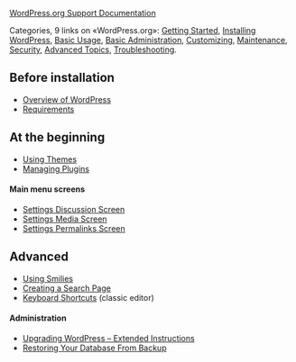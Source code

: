 [WordPress.org Support Documentation](https://wordpress.org/support/)

Categories, 9 links on «WordPress.org»: [Getting Started](https://wordpress.org/support/category/getting-started/), [Installing WordPress](https://wordpress.org/support/category/installation/), [Basic Usage](https://wordpress.org/support/category/basic-usage/), [Basic Administration](https://wordpress.org/support/category/basic-administration/), [Customizing](https://wordpress.org/support/category/customizing/), [Maintenance](https://wordpress.org/support/category/maintenance/), [Security](https://wordpress.org/support/category/security/), [Advanced Topics](https://wordpress.org/support/category/advanced-topics/), [Troubleshooting](https://wordpress.org/support/category/troubleshooting/).

## Before installation

- [Overview of WordPress](https://wordpress.org/support/article/overview-of-wordpress/)
- [Requirements](https://wordpress.org/about/requirements/)

## At the beginning

- [Using Themes](https://wordpress.org/support/article/using-themes/)
- [Managing Plugins](https://wordpress.org/support/article/managing-plugins/)

#### Main menu screens

- [Settings Discussion Screen](https://wordpress.org/support/article/settings-discussion-screen/)
- [Settings Media Screen](https://wordpress.org/support/article/settings-media-screen/)
- [Settings Permalinks Screen](https://wordpress.org/support/article/settings-permalinks-screen/)

## Advanced

- [Using Smilies](https://wordpress.org/support/article/using-smilies/)
- [Creating a Search Page](https://wordpress.org/support/article/creating-a-search-page/)
- [Keyboard Shortcuts](https://wordpress.org/support/article/keyboard-shortcuts/) (classic editor)

#### Administration

- [Upgrading WordPress – Extended Instructions](https://wordpress.org/support/article/upgrading-wordpress-extended-instructions/)
- [Restoring Your Database From Backup](https://wordpress.org/support/article/restoring-your-database-from-backup/)
